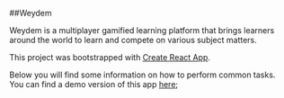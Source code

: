
##Weydem

Weydem is a multiplayer gamified learning platform that brings learners around the world to learn and compete on various subject matters.


This project was bootstrapped with [Create React App](https://github.com/facebookincubator/create-react-app).

Below you will find some information on how to perform common tasks.<br>
You can find a demo version of this app [here](#);

